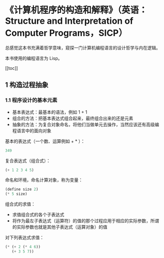 # 《计算机程序的构造和解释》（英语：Structure and Interpretation of Computer Programs，SICP）

总感觉这本书充满着哲学意味，窥探一门计算机编程语言的设计哲学与内在逻辑。

本书使用的编程语言为 Lisp。

[[toc]]

## 1 构造过程抽象

### 1.1 程序设计的基本元素

* 基本表达式：最基本的语法，例如 1 + 1
* 组合的方法：把基本表达式组合起来，最终组合出来的还是元素
* 抽象的方法：为复合对象命名，将他们当做单元去操作，当然应该还有高级编程语言中的面向对象

基本的表达式（一个数、运算例如 + * ）：

```lisp
349
```

复合表达式（组合式）：

```lisp
(+ 1 2 3 4 5)
```

命名和环境，命名计算对象，称为变量：

```lisp
(define size 2)
(* 5 size)
```

组合式的求值：

* 求值组合式的各个子表达式
* 将作为最左子表达式（运算符）的值的那个过程应用于相应的实际参数，所谓的实际参数也就是其他子表达式（运算对象）的值

对下列表达式求值：

```lisp
(* (+ 2 (* 4 6))
   (+ 3 5 7))
```
